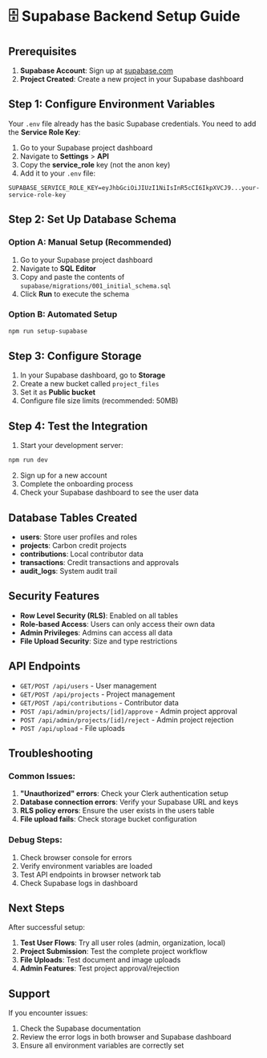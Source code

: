 # 🗄️ Supabase Backend Setup Guide

## Prerequisites
1. **Supabase Account**: Sign up at [supabase.com](https://supabase.com)
2. **Project Created**: Create a new project in your Supabase dashboard

## Step 1: Configure Environment Variables

Your `.env` file already has the basic Supabase credentials. You need to add the **Service Role Key**:

1. Go to your Supabase project dashboard
2. Navigate to **Settings** > **API**
3. Copy the **service_role** key (not the anon key)
4. Add it to your `.env` file:

```env
SUPABASE_SERVICE_ROLE_KEY=eyJhbGciOiJIUzI1NiIsInR5cCI6IkpXVCJ9...your-service-role-key
```

## Step 2: Set Up Database Schema

### Option A: Manual Setup (Recommended)

1. Go to your Supabase project dashboard
2. Navigate to **SQL Editor**
3. Copy and paste the contents of `supabase/migrations/001_initial_schema.sql`
4. Click **Run** to execute the schema

### Option B: Automated Setup

```bash
npm run setup-supabase
```

## Step 3: Configure Storage

1. In your Supabase dashboard, go to **Storage**
2. Create a new bucket called `project_files`
3. Set it as **Public bucket**
4. Configure file size limits (recommended: 50MB)

## Step 4: Test the Integration

1. Start your development server:
```bash
npm run dev
```

2. Sign up for a new account
3. Complete the onboarding process
4. Check your Supabase dashboard to see the user data

## Database Tables Created

- **users**: Store user profiles and roles
- **projects**: Carbon credit projects
- **contributions**: Local contributor data
- **transactions**: Credit transactions and approvals
- **audit_logs**: System audit trail

## Security Features

- **Row Level Security (RLS)**: Enabled on all tables
- **Role-based Access**: Users can only access their own data
- **Admin Privileges**: Admins can access all data
- **File Upload Security**: Size and type restrictions

## API Endpoints

- `GET/POST /api/users` - User management
- `GET/POST /api/projects` - Project management
- `GET/POST /api/contributions` - Contributor data
- `POST /api/admin/projects/[id]/approve` - Admin project approval
- `POST /api/admin/projects/[id]/reject` - Admin project rejection
- `POST /api/upload` - File uploads

## Troubleshooting

### Common Issues:

1. **"Unauthorized" errors**: Check your Clerk authentication setup
2. **Database connection errors**: Verify your Supabase URL and keys
3. **RLS policy errors**: Ensure the user exists in the users table
4. **File upload fails**: Check storage bucket configuration

### Debug Steps:

1. Check browser console for errors
2. Verify environment variables are loaded
3. Test API endpoints in browser network tab
4. Check Supabase logs in dashboard

## Next Steps

After successful setup:

1. **Test User Flows**: Try all user roles (admin, organization, local)
2. **Project Submission**: Test the complete project workflow
3. **File Uploads**: Test document and image uploads
4. **Admin Features**: Test project approval/rejection

## Support

If you encounter issues:
1. Check the Supabase documentation
2. Review the error logs in both browser and Supabase dashboard
3. Ensure all environment variables are correctly set